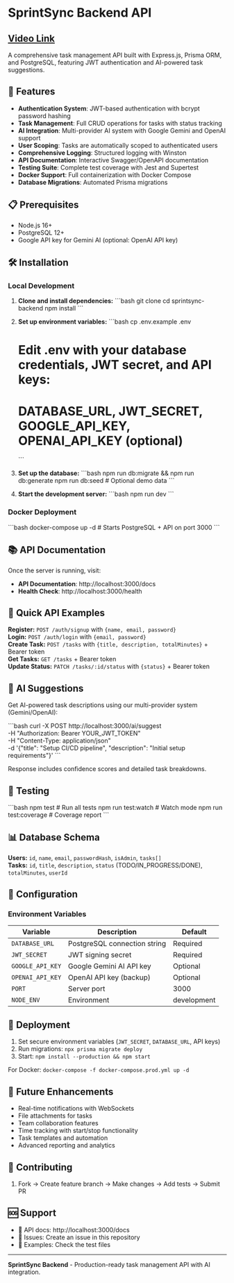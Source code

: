 # SprintSync Backend API
## [Video Link](https://www.loom.com/share/2ca1ad0a08ae460d8363a924f0ab7d17?sid=540ac882-ad33-4c8a-9bcc-23b67eb3f9f6)

A comprehensive task management API built with Express.js, Prisma ORM, and PostgreSQL, featuring JWT authentication and AI-powered task suggestions.

## 🚀 Features

- **Authentication System**: JWT-based authentication with bcrypt password hashing
- **Task Management**: Full CRUD operations for tasks with status tracking
- **AI Integration**: Multi-provider AI system with Google Gemini and OpenAI support
- **User Scoping**: Tasks are automatically scoped to authenticated users
- **Comprehensive Logging**: Structured logging with Winston
- **API Documentation**: Interactive Swagger/OpenAPI documentation
- **Testing Suite**: Complete test coverage with Jest and Supertest
- **Docker Support**: Full containerization with Docker Compose
- **Database Migrations**: Automated Prisma migrations

## 📋 Prerequisites

- Node.js 16+
- PostgreSQL 12+
- Google API key for Gemini AI (optional: OpenAI API key)

## 🛠️ Installation

### Local Development

1. **Clone and install dependencies:**
   \`\`\`bash
   git clone <repository-url>
   cd sprintsync-backend
   npm install
   \`\`\`

2. **Set up environment variables:**
   \`\`\`bash
   cp .env.example .env

   # Edit .env with your database credentials, JWT secret, and API keys:

   # DATABASE_URL, JWT_SECRET, GOOGLE_API_KEY, OPENAI_API_KEY (optional)

   \`\`\`

3. **Set up the database:**
   \`\`\`bash
   npm run db:migrate && npm run db:generate
   npm run db:seed # Optional demo data
   \`\`\`

4. **Start the development server:**
   \`\`\`bash
   npm run dev
   \`\`\`

### Docker Deployment

\`\`\`bash
docker-compose up -d # Starts PostgreSQL + API on port 3000
\`\`\`

## 📚 API Documentation

Once the server is running, visit:

- **API Documentation**: http://localhost:3000/docs
- **Health Check**: http://localhost:3000/health

## 🔐 Quick API Examples

**Register:** `POST /auth/signup` with `{name, email, password}`  
**Login:** `POST /auth/login` with `{email, password}`  
**Create Task:** `POST /tasks` with `{title, description, totalMinutes}` + Bearer token  
**Get Tasks:** `GET /tasks` + Bearer token  
**Update Status:** `PATCH /tasks/:id/status` with `{status}` + Bearer token

## 🤖 AI Suggestions

Get AI-powered task descriptions using our multi-provider system (Gemini/OpenAI):

\`\`\`bash
curl -X POST http://localhost:3000/ai/suggest \
 -H "Authorization: Bearer YOUR_JWT_TOKEN" \
 -H "Content-Type: application/json" \
 -d '{"title": "Setup CI/CD pipeline", "description": "Initial setup requirements"}'
\`\`\`

Response includes confidence scores and detailed task breakdowns.

## 🧪 Testing

\`\`\`bash
npm test # Run all tests
npm run test:watch # Watch mode
npm run test:coverage # Coverage report
\`\`\`

## 📊 Database Schema

**Users:** `id`, `name`, `email`, `passwordHash`, `isAdmin`, `tasks[]`  
**Tasks:** `id`, `title`, `description`, `status` (TODO/IN_PROGRESS/DONE), `totalMinutes`, `userId`

## 🔧 Configuration

### Environment Variables

| Variable         | Description                  | Default     |
| ---------------- | ---------------------------- | ----------- |
| `DATABASE_URL`   | PostgreSQL connection string | Required    |
| `JWT_SECRET`     | JWT signing secret           | Required    |
| `GOOGLE_API_KEY` | Google Gemini AI API key     | Optional    |
| `OPENAI_API_KEY` | OpenAI API key (backup)      | Optional    |
| `PORT`           | Server port                  | 3000        |
| `NODE_ENV`       | Environment                  | development |

## 🚀 Deployment

1. Set secure environment variables (`JWT_SECRET`, `DATABASE_URL`, API keys)
2. Run migrations: `npx prisma migrate deploy`
3. Start: `npm install --production && npm start`

For Docker: `docker-compose -f docker-compose.prod.yml up -d`

## 🔮 Future Enhancements

- Real-time notifications with WebSockets
- File attachments for tasks
- Team collaboration features
- Time tracking with start/stop functionality
- Task templates and automation
- Advanced reporting and analytics

## 🤝 Contributing

1. Fork → Create feature branch → Make changes → Add tests → Submit PR

## 🆘 Support

- 📖 API docs: http://localhost:3000/docs
- 🐛 Issues: Create an issue in this repository
- 📝 Examples: Check the test files

---

**SprintSync Backend** - Production-ready task management API with AI integration.
